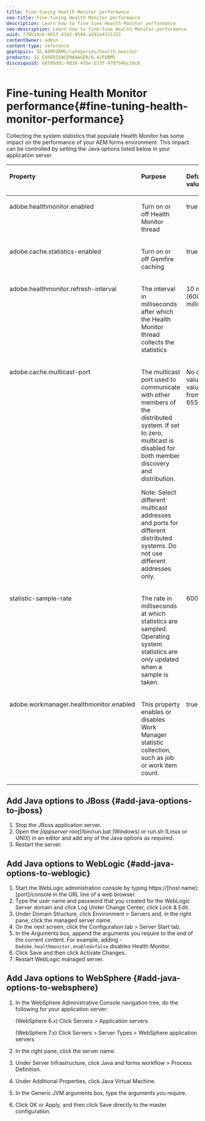 ```yaml
---
title: Fine-tuning Health Monitor performance
seo-title: Fine-tuning Health Monitor performance
description: Learn how to fine-tune Health Monitor performance
seo-description: Learn how to fine-tune Health Monitor performance
uuid: 770b10cb-065f-41b5-9594-a291e4311151
contentOwner: admin
content-type: reference
geptopics: SG_AEMFORMS/categories/health_monitor
products: SG_EXPERIENCEMANAGER/6.4/FORMS
discoiquuid: b8f8bddc-0d38-4d5e-b33f-978f04bc16c6
---
```


# Fine-tuning Health Monitor performance{#fine-tuning-health-monitor-performance}

Collecting the system statistics that populate Health Monitor has some impact on the performance of your AEM forms environment. This impact can be controlled by setting the Java options listed below in your application server.

<table> 
 <thead align="left"> 
  <tr> 
   <th class="cellrowborder" id="d19e27593" valign="top" width="NaN%"><p>Property</p></th> 
   <th class="cellrowborder" id="d19e27596" valign="top" width="NaN%"><p>Purpose</p></th> 
   <th class="cellrowborder" id="d19e27599" valign="top" width="NaN%"><p>Default value</p></th> 
  </tr> 
 </thead> 
 <tbody> 
  <tr> 
   <td class="cellrowborder" headers="d19e27593 " valign="top" width="NaN%"><p>adobe.healthmonitor.enabled</p></td> 
   <td class="cellrowborder" headers="d19e27596 " valign="top" width="NaN%"><p>Turn on or off Health Monitor thread</p></td> 
   <td class="cellrowborder" headers="d19e27599 " valign="top" width="NaN%"><p>true</p></td> 
  </tr> 
  <tr> 
   <td class="cellrowborder" headers="d19e27593 " valign="top" width="NaN%"><p>adobe.cache.statistics-enabled</p></td> 
   <td class="cellrowborder" headers="d19e27596 " valign="top" width="NaN%"><p>Turn on or off Gemfire caching</p></td> 
   <td class="cellrowborder" headers="d19e27599 " valign="top" width="NaN%"><p>true</p></td> 
  </tr> 
  <tr> 
   <td class="cellrowborder" headers="d19e27593 " valign="top" width="NaN%"><p>adobe.healthmonitor.refresh-interval</p></td> 
   <td class="cellrowborder" headers="d19e27596 " valign="top" width="NaN%"><p>The interval in milliseconds after which the Health Monitor thread collects the statistics</p></td> 
   <td class="cellrowborder" headers="d19e27599 " valign="top" width="NaN%"><p>10 minutes (600,000 milliseconds)</p></td> 
  </tr> 
  <tr> 
   <td class="cellrowborder" headers="d19e27593 " valign="top" width="NaN%"><p>adobe.cache.multicast-port</p></td> 
   <td class="cellrowborder" headers="d19e27596 " valign="top" width="NaN%"><p>The multicast port used to communicate with other members of the distributed system. If set to zero, multicast is disabled for both member discovery and distribution. </p><p>Note: Select different multicast addresses and ports for different distributed systems. Do not use different addresses only.</p></td> 
   <td class="cellrowborder" headers="d19e27599 " valign="top" width="NaN%"><p>No default value. Valid values range from 0 to 65535.</p></td> 
  </tr> 
  <tr> 
   <td class="cellrowborder" headers="d19e27593 " valign="top" width="NaN%"><p>statistic-sample-rate</p></td> 
   <td class="cellrowborder" headers="d19e27596 " valign="top" width="NaN%"><p>The rate in milliseconds at which statistics are sampled. Operating system statistics are only updated when a sample is taken.</p></td> 
   <td class="cellrowborder" headers="d19e27599 " valign="top" width="NaN%"><p>600000</p></td> 
  </tr> 
  <tr> 
   <td class="cellrowborder" headers="d19e27593 " valign="top" width="NaN%"><p>adobe.workmanager.healthmonitor.enabled</p></td> 
   <td class="cellrowborder" headers="d19e27596 " valign="top" width="NaN%"><p>This property enables or disables Work Manager statistic collection, such as job or work item count.</p></td> 
   <td class="cellrowborder" headers="d19e27599 " valign="top" width="NaN%"><p>true</p></td> 
  </tr> 
 </tbody> 
</table>

## Add Java options to JBoss {#add-java-options-to-jboss}

1. Stop the JBoss application server.
1. Open the *[appserver root]*/bin/run.bat (Windows) or run.sh (Linux or UNIX) in an editor and add any of the Java options as required. 
1. Restart the server.

## Add Java options to WebLogic {#add-java-options-to-weblogic}

1. Start the WebLogic administration console by typing https://[host name]:[port]/console in the URL line of a web browser.
1. Type the user name and password that you created for the WebLogic Server domain and click Log Under Change Center, click Lock & Edit.
1. Under Domain Structure, click Environment &gt; Servers and, in the right pane, click the managed server name.
1. On the next screen, click the Configuration tab &gt; Server Start tab.
1. In the Arguments box, append the arguments you require to the end of the current content. For example, adding - `Dadobe.healthmonitor.enabled=false` disables Health Monitor.
1. Click Save and then click Activate Changes.
1. Restart WebLogic managed server.

## Add Java options to WebSphere {#add-java-options-to-websphere}

1. In the WebSphere Administrative Console navigation tree, do the following for your application server:

   (WebSphere 6.x) Click Servers &gt; Application servers

   (WebSphere 7.x) Click Servers &gt; Server Types &gt; WebSphere application servers

1. In the right pane, click the server name.
1. Under Server Infrastructure, click Java and forms workflow &gt; Process Definition.
1. Under Additional Properties, click Java Virtual Machine.
1. In the Generic JVM arguments box, type the arguments you require.
1. Click OK or Apply, and then click Save directly to the master configuration.

